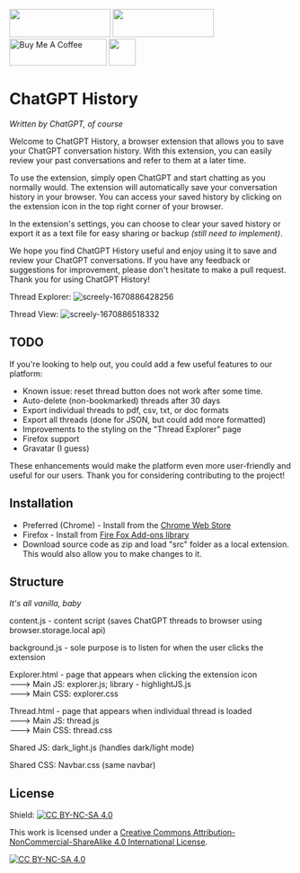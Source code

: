 <a href="https://chrome.google.com/webstore/detail/chatgpt-history/jjdnakkfjnnbbckhifcfchagnpofjffo/"><img src="https://user-images.githubusercontent.com/12115686/206926802-0461dc64-84cd-42de-8c17-74a7ee64528c.png" style="width: 180 !important; height: 50px !important"></a> <a href="https://addons.mozilla.org/en-US/firefox/addon/chatgpt-history/"><img src="https://user-images.githubusercontent.com/12115686/207746497-4b4ba50c-c579-42ad-b2e9-9164073499db.png" style="width: 180 !important; height: 50px !important"></a> <a href="https://www.buymeacoffee.com/bennyfi" target="_blank"><img src="https://cdn.buymeacoffee.com/buttons/v2/default-yellow.png" alt="Buy Me A Coffee" style="height: 48px !important;width: 173px !important;" ></a> <a href="http://creativecommons.org/licenses/by-nc-sa/4.0/"><img src="https://licensebuttons.net/l/by-nc-sa/4.0/88x31.png" style="height: 48px !important"></a>


# ChatGPT History
<em>Written by ChatGPT, of course</em>

Welcome to ChatGPT History, a browser extension that allows you to save your ChatGPT conversation history. With this extension, you can easily review your past conversations and refer to them at a later time.

To use the extension, simply open ChatGPT and start chatting as you normally would. The extension will automatically save your conversation history in your browser. You can access your saved history by clicking on the extension icon in the top right corner of your browser.

In the extension's settings, you can choose to clear your saved history or export it as a text file for easy sharing or backup <em>(still need to implement)</em>.

We hope you find ChatGPT History useful and enjoy using it to save and review your ChatGPT conversations. If you have any feedback or suggestions for improvement, please don't hesitate to make a pull request. Thank you for using ChatGPT History!

Thread Explorer:
![screely-1670886428256](https://user-images.githubusercontent.com/12115686/207233691-92e31001-c045-4f77-bd3f-bc9170814360.png)



Thread View:
![screely-1670886518332](https://user-images.githubusercontent.com/12115686/207233426-e932fe34-0ffe-45c4-9f45-7a098e062f50.png)


## TODO
If you're looking to help out, you could add a few useful features to our platform:
- Known issue: reset thread button does not work after some time.
- Auto-delete (non-bookmarked) threads after 30 days
- Export individual threads to pdf, csv, txt, or doc formats
- Export all threads (done for JSON, but could add more formatted)
- Improvements to the styling on the "Thread Explorer" page
- Firefox support
- Gravatar (I guess)

These enhancements would make the platform even more user-friendly and useful for our users. Thank you for considering contributing to the project!

## Installation
- Preferred (Chrome) - Install from the <a href="https://chrome.google.com/webstore/detail/chatgpt-history/jjdnakkfjnnbbckhifcfchagnpofjffo/">Chrome Web Store</a>
- Firefox - Install from <a href="https://addons.mozilla.org/en-US/firefox/addon/chatgpt-history/">Fire Fox Add-ons library</a>
- Download source code as zip and load "src" folder as a local extension. This would also allow you to make changes to it.

## Structure
<em>It's all vanilla, baby</em>

content.js - content script (saves ChatGPT threads to browser using browser.storage.local api)

background.js - sole purpose is to listen for when the user clicks the extension

Explorer.html - page that appears when clicking the extension icon <br>
---> Main JS: explorer.js; library - highlightJS.js <br>
---> Main CSS: explorer.css

Thread.html - page that appears when individual thread is loaded <br>
---> Main JS: thread.js <br>
---> Main CSS: thread.css

Shared JS: dark_light.js (handles dark/light mode)

Shared CSS: Navbar.css (same navbar)

## License
Shield: [![CC BY-NC-SA 4.0][cc-by-nc-sa-shield]][cc-by-nc-sa]

This work is licensed under a
[Creative Commons Attribution-NonCommercial-ShareAlike 4.0 International License][cc-by-nc-sa].

[![CC BY-NC-SA 4.0][cc-by-nc-sa-image]][cc-by-nc-sa]

[cc-by-nc-sa]: http://creativecommons.org/licenses/by-nc-sa/4.0/
[cc-by-nc-sa-image]: https://licensebuttons.net/l/by-nc-sa/4.0/88x31.png
[cc-by-nc-sa-shield]: https://img.shields.io/badge/License-CC%20BY--NC--SA%204.0-lightgrey.svg
